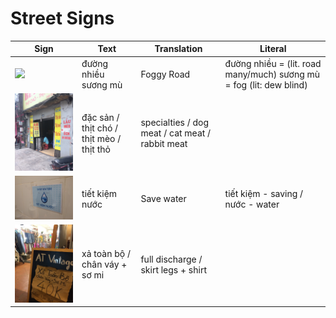 # Street Signs

| Sign | Text | Translation | Literal |
| --- | --- | --- | --- |
|<img src="https://photos.travelblog.org/Photos/74676/331641/f/2939756-Dodgy-road-sign-1-1.jpg" width="350"> | đường nhiều sương mù | Foggy Road | đường nhiều = (lit. road many/much) sương mù = fog (lit: dew blind)|
|<img src="../../images/signs/thit-cho.jpg" width="350"> | đặc sản / thịt chó / thịt mèo / thịt thỏ | specialties / dog meat / cat meat / rabbit meat | |
|<img src="../../images/signs/save-water.jpg" width="350"> | tiết kiệm nước | Save water | tiết kiệm - saving / nước - water |
|<img src="../../images/signs/vintage.jpg" width="350"> | xả toàn bộ / chân váy + sơ mi | full discharge / skirt legs + shirt | |
